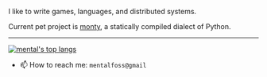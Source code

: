I like to write games, languages, and distributed systems.

Current pet project is [monty](https://github.com/mental32/monty), a statically compiled dialect of Python.

<!-- [![mental's github stats](https://github-readme-stats.vercel.app/api?username=mental32&theme=dark&hide_title=true&show_icons=true&count_private=true&hide_rank=false&include_all_commits=true)](https://github.com/anuraghazra/github-readme-stats)
 -->

<hr>

[![mental's top langs](https://github-readme-stats.vercel.app/api/top-langs/?username=mental32&layout=compact&hide=javascript&theme=dark)](https://github.com/anuraghazra/github-readme-stats)

  * 📫 How to reach me: `mentalfoss@gmail`
